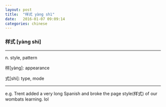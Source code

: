 ```yaml
---
layout: post
title:  "样式 yàng shì"
date:   2016-01-07 09:09:14
categories: chinese
---
```

### 样式 [yàng shì]
-----------

n. style, pattern

样[yàng]: appearance

式[shì]: type, mode

-----------

e.g. Trent added a very long Spanish and broke the page style(样式) of our wombats learning. lol
